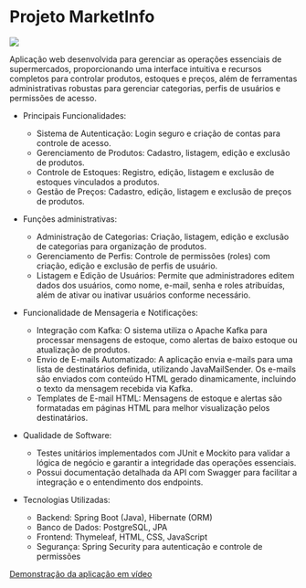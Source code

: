 <h1>Projeto MarketInfo</h1>
<img src="https://enzogl7.github.io/portfolio/assets/Screenshot_marketInfo.png">

Aplicação web desenvolvida para gerenciar as operações essenciais de supermercados, proporcionando uma interface intuitiva e recursos completos para controlar produtos, estoques e preços, além de ferramentas administrativas robustas para gerenciar categorias, perfis de usuários e permissões de acesso.

- Principais Funcionalidades:
  - Sistema de Autenticação: Login seguro e criação de contas para controle de acesso.
  - Gerenciamento de Produtos: Cadastro, listagem, edição e exclusão de produtos.
  - Controle de Estoques: Registro, edição, listagem e exclusão de estoques vinculados a produtos.
  - Gestão de Preços: Cadastro, edição, listagem e exclusão de preços de produtos.

- Funções administrativas:
  - Administração de Categorias: Criação, listagem, edição e exclusão de categorias para organização de produtos.
  - Gerenciamento de Perfis: Controle de permissões (roles) com criação, edição e exclusão de perfis de usuário.
  - Listagem e Edição de Usuários: Permite que administradores editem dados dos usuários, como nome, e-mail, senha e roles atribuídas, além de ativar ou inativar usuários conforme necessário.

- Funcionalidade de Mensageria e Notificações:
  - Integração com Kafka: O sistema utiliza o Apache Kafka para processar mensagens de estoque, como alertas de baixo estoque ou atualização de produtos.
  - Envio de E-mails Automatizado: A aplicação envia e-mails para uma lista de destinatários definida, utilizando JavaMailSender. Os e-mails são enviados com conteúdo HTML gerado dinamicamente, incluindo o texto da mensagem recebida via Kafka.
  - Templates de E-mail HTML: Mensagens de estoque e alertas são formatadas em páginas HTML para melhor visualização pelos destinatários.

- Qualidade de Software:
  - Testes unitários implementados com JUnit e Mockito para validar a lógica de negócio e garantir a integridade das operações essenciais.
  - Possui documentação detalhada da API com Swagger para facilitar a integração e o entendimento dos endpoints.

- Tecnologias Utilizadas:
   - Backend: Spring Boot (Java), Hibernate (ORM)
   - Banco de Dados: PostgreSQL, JPA
   - Frontend: Thymeleaf, HTML, CSS, JavaScript
   - Segurança: Spring Security para autenticação e controle de permissões

<a href="https://youtu.be/S74wnw-LgHA">Demonstração da aplicação em vídeo<a>
